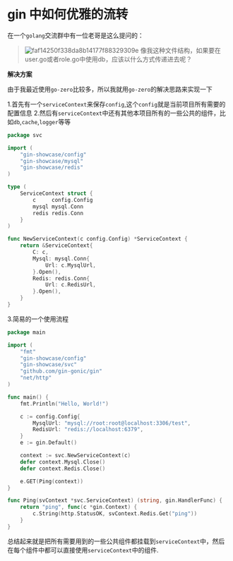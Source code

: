 # gin 中如何优雅的流转

在一个`golang`交流群中有一位老哥是这么提问的：

> ![faf14250f338da8b14177f88329309e](https://user-images.githubusercontent.com/65269574/177026447-1b625c1a-99f3-4549-9447-dd068a333dae.jpg)
> 像我这种文件结构，如果要在user.go或者role.go中使用db，应该以什么方式传递进去呢？


**解决方案**

由于我最近使用`go-zero`比较多，所以我就用`go-zero`的解决思路来实现一下

1.首先有一个`serviceContext`来保存`config`,这个`config`就是当前项目所有需要的配置信息
2.然后有`serviceContext`中还有其他本项目所有的一些公共的组件，比如`db`,`cache`,`logger`等等

```go
package svc

import (
	"gin-showcase/config"
	"gin-showcase/mysql"
	"gin-showcase/redis"
)

type (
	ServiceContext struct {
		c     config.Config
		mysql mysql.Conn
		redis redis.Conn
	}
)

func NewServiceContext(c config.Config) *ServiceContext {
	return &ServiceContext{
		C: c,
		Mysql: mysql.Conn{
			Url: c.MysqlUrl,
		}.Open(),
		Redis: redis.Conn{
			Url: c.RedisUrl,
		}.Open(),
	}
}
```

3.简易的一个使用流程

```go
package main

import (
	"fmt"
	"gin-showcase/config"
	"gin-showcase/svc"
	"github.com/gin-gonic/gin"
	"net/http"
)

func main() {
	fmt.Println("Hello, World!")

	c := config.Config{
		MysqlUrl: "mysql://root:root@localhost:3306/test",
		RedisUrl: "redis://localhost:6379",
	}
	e := gin.Default()

	context := svc.NewServiceContext(c)
	defer context.Mysql.Close()
	defer context.Redis.Close()

	e.GET(Ping(context))
}

func Ping(svContext *svc.ServiceContext) (string, gin.HandlerFunc) {
	return "ping", func(c *gin.Context) {
		c.String(http.StatusOK, svContext.Redis.Get("ping"))
	}
}
```

总结起来就是把所有需要用到的一些公共组件都挂载到`serviceContext`中，然后在每个组件中都可以直接使用`serviceContext`中的组件.